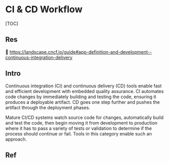 # CI & CD Workflow

[TOC]



## Res
📂 https://landscape.cncf.io/guide#app-definition-and-development--continuous-integration-delivery



## Intro
Continuous integration (CI) and continuous delivery (CD) tools enable fast and efficient development with embedded quality assurance. CI automates code changes by immediately building and testing the code, ensuring it produces a deployable artifact. CD goes one step further and pushes the artifact through the deployment phases.

Mature CI/CD systems watch source code for changes, automatically build and test the code, then begin moving it from development to production where it has to pass a variety of tests or validation to determine if the process should continue or fail. Tools in this category enable such an approach.



## Ref


